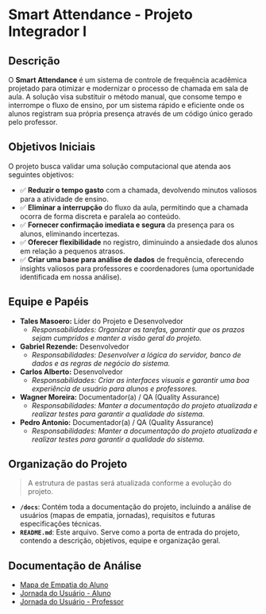 # Smart Attendance - Projeto Integrador I

## Descrição

O **Smart Attendance** é um sistema de controle de frequência acadêmica projetado para otimizar e modernizar o processo de chamada em sala de aula. A solução visa substituir o método manual, que consome tempo e interrompe o fluxo de ensino, por um sistema rápido e eficiente onde os alunos registram sua própria presença através de um código único gerado pelo professor.

## Objetivos Iniciais

O projeto busca validar uma solução computacional que atenda aos seguintes objetivos:

* ✅ **Reduzir o tempo gasto** com a chamada, devolvendo minutos valiosos para a atividade de ensino.
* ✅ **Eliminar a interrupção** do fluxo da aula, permitindo que a chamada ocorra de forma discreta e paralela ao conteúdo.
* ✅ **Fornecer confirmação imediata e segura** da presença para os alunos, eliminando incertezas.
* ✅ **Oferecer flexibilidade** no registro, diminuindo a ansiedade dos alunos em relação a pequenos atrasos.
* ✅ **Criar uma base para análise de dados** de frequência, oferecendo insights valiosos para professores e coordenadores (uma oportunidade identificada em nossa análise).

## Equipe e Papéis

* **Tales Masoero:** Líder do Projeto e Desenvolvedor
    * *Responsabilidades: Organizar as tarefas, garantir que os prazos sejam cumpridos e manter a visão geral do projeto.*
* **Gabriel Rezende:** Desenvolvedor
    * *Responsabilidades: Desenvolver a lógica do servidor, banco de dados e as regras de negócio do sistema.*
* **Carlos Alberto:** Desenvolvedor
    * *Responsabilidades: Criar as interfaces visuais e garantir uma boa experiência de usuário para alunos e professores.*
* **Wagner Moreira:** Documentador(a) / QA (Quality Assurance)
    * *Responsabilidades: Manter a documentação do projeto atualizada e realizar testes para garantir a qualidade do sistema.*
* **Pedro Antonio:** Documentador(a) / QA (Quality Assurance)
    * *Responsabilidades: Manter a documentação do projeto atualizada e realizar testes para garantir a qualidade do sistema.*

## Organização do Projeto

> A estrutura de pastas será atualizada conforme a evolução do projeto.

- **`/docs`**: Contém toda a documentação do projeto, incluindo a análise de usuários (mapas de empatia, jornadas), requisitos e futuras especificações técnicas.
- **`README.md`**: Este arquivo. Serve como a porta de entrada do projeto, contendo a descrição, objetivos, equipe e organização geral.

## Documentação de Análise

* [Mapa de Empatia do Aluno](./docs/mapa-de-empatia.md)
* [Jornada do Usuário - Aluno](./docs/jornada-do-usuario-aluno.md)
* [Jornada do Usuário - Professor](./docs/jornada-do-usuario-professor.md)